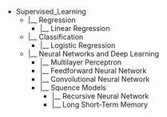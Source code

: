 - Supervised_Learning
  - |__ Regression
    - |__ Linear Regression
  - |__ Classification
    - |__ Logistic Regression
  - |__ Neural Networks and Deep Learning
    - |__ Multilayer Perceptron
    - |__ Feedforward Neural Network
    - |__ Convolutional Neural Network
    - |__ Squence Models
      - |__ Recursive Neural Network
      - |__ Long Short-Term Memory

